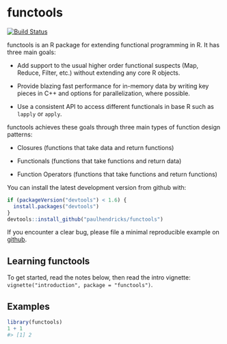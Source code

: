 <!-- README.md is generated from README.Rmd. Please edit that file -->
functools
=========

[![Build Status](https://travis-ci.org/paulhendricks/functools.png?branch=master)](https://travis-ci.org/paulhendricks/functools)

functools is an R package for extending functional programming in R. It has three main goals:

-   Add support to the usual higher order functional suspects (Map, Reduce, Filter, etc.) without extending any core R objects.

-   Provide blazing fast performance for in-memory data by writing key pieces in C++ and options for parallelization, where possible.

-   Use a consistent API to access different functionals in base R such as `lapply` or `apply`.

functools achieves these goals through three main types of function design patterns:

-   Closures (functions that take data and return functions)

-   Functionals (functions that take functions and return data)

-   Function Operators (functions that take functions and return functions)

You can install the latest development version from github with:

``` r
if (packageVersion("devtools") < 1.6) {
  install.packages("devtools")
}
devtools::install_github("paulhendricks/functools")
```

If you encounter a clear bug, please file a minimal reproducible example on [github](https://github.com/paulhendricks/functools/issues).

Learning functools
------------------

To get started, read the notes below, then read the intro vignette: `vignette("introduction", package = "functools")`.

Examples
--------

``` r
library(functools)
1 + 1
#> [1] 2
```
